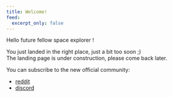 ```yaml
---
title: Welcome!
feed:
  excerpt_only: false
---
```


Hello future fellow space explorer ! 

You just landed in the right place, just a bit too soon ;)  
The landing page is under construction, please come back later. 

You can subscribe to the new official community: 
- [reddit]()  
- [discord]()  

